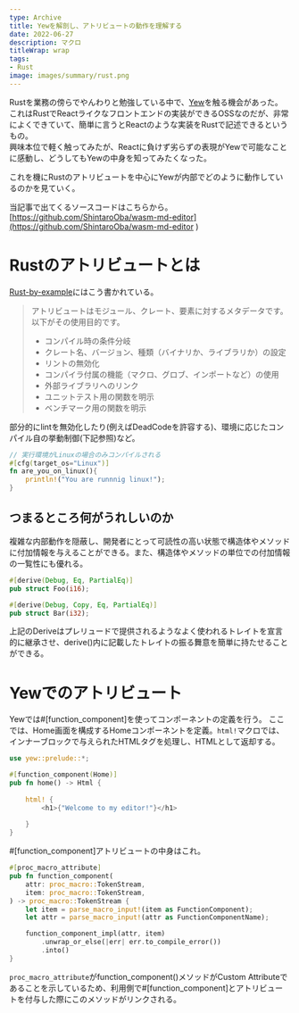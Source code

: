```yaml
---
type: Archive
title: Yewを解剖し、アトリビュートの動作を理解する
date: 2022-06-27
description: マクロ
titleWrap: wrap
tags: 
- Rust
image: images/summary/rust.png
---
```


Rustを業務の傍らでやんわりと勉強している中で、[Yew](https://github.com/yewstack/yew)を触る機会があった。
これはRustでReactライクなフロントエンドの実装ができるOSSなのだが、非常によくできていて、簡単に言うとReactのような実装をRustで記述できるというもの。  
興味本位で軽く触ってみたが、Reactに負けず劣らずの表現がYewで可能なことに感動し、どうしてもYewの中身を知ってみたくなった。  

これを機にRustのアトリビュートを中心にYewが内部でどのように動作しているのかを見ていく。

当記事で出てくるソースコードはこちらから。
[https://github.com/ShintaroOba/wasm-md-editor](https://github.com/ShintaroOba/wasm-md-editor
)


# Rustのアトリビュートとは
[Rust-by-example](https://doc.rust-jp.rs/rust-by-example-ja/attribute.html)にはこう書かれている。
> アトリビュートはモジュール、クレート、要素に対するメタデータです。以下がその使用目的です。
> - コンパイル時の条件分岐
> - クレート名、バージョン、種類（バイナリか、ライブラリか）の設定
> - リントの無効化
> - コンパイラ付属の機能（マクロ、グロブ、インポートなど）の使用
> - 外部ライブラリへのリンク
> - ユニットテスト用の関数を明示
> - ベンチマーク用の関数を明示

部分的にlintを無効化したり(例えばDeadCodeを許容する)、環境に応じたコンパイル自の挙動制御(下記参照)など。

````rs
// 実行環境がLinuxの場合のみコンパイルされる
#[cfg(target_os="Linux")]
fn are_you_on_linux(){
    println!("You are runnnig linux!");
}

````


## つまるところ何がうれしいのか
複雑な内部動作を隠蔽し、開発者にとって可読性の高い状態で構造体やメソッドに付加情報を与えることができる。また、構造体やメソッドの単位での付加情報の一覧性にも優れる。

````rs
#[derive(Debug, Eq, PartialEq)]
pub struct Foo(i16);

#[derive(Debug, Copy, Eq, PartialEq)]
pub struct Bar(i32);

````

上記のDeriveはプレリュードで提供されるようなよく使われるトレイトを宣言的に継承させ、derive()内に記載したトレイトの振る舞意を簡単に持たせることができる。

# Yewでのアトリビュート
Yewでは#[function_component]を使ってコンポーネントの定義を行う。
ここでは、Home画面を構成するHomeコンポーネントを定義。``html!``マクロでは、インナーブロックで与えられたHTMLタグを処理し、HTMLとして返却する。

````rs
use yew::prelude::*;

#[function_component(Home)]
pub fn home() -> Html {
   
    html! {
        <h1>{"Welcome to my editor!"}</h1>
       
    }
}
````



#[function_component]アトリビュートの中身はこれ。
````rs
#[proc_macro_attribute]
pub fn function_component(
    attr: proc_macro::TokenStream,
    item: proc_macro::TokenStream,
) -> proc_macro::TokenStream {
    let item = parse_macro_input!(item as FunctionComponent);
    let attr = parse_macro_input!(attr as FunctionComponentName);

    function_component_impl(attr, item)
        .unwrap_or_else(|err| err.to_compile_error())
        .into()
}
````
``proc_macro_attribute``がfunction_component()メソッドがCustom Attributeであることを示しているため、利用側で#[function_component]とアトリビュートを付与した際にこのメソッドがリンクされる。


#
